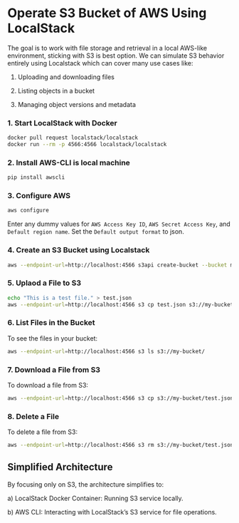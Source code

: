 # Operate S3 Bucket of AWS Using LocalStack


The goal is to work with file storage and retrieval in a local AWS-like environment, sticking with S3 is best option. We can simulate S3 behavior entirely using Localstack which can cover many use cases like:

1) Uploading and downloading files

2) Listing objects in a bucket

3) Managing object versions and metadata

### 1. Start LocalStack with Docker

```bash
docker pull request localstack/localstack
docker run --rm -p 4566:4566 localstack/localstack
```
### 2. Install AWS-CLI is local machine

```bash
pip install awscli
```

### 3. Configure AWS

```bash
aws configure
```
Enter any dummy values for `AWS Access Key ID`, `AWS Secret Access Key`, and `Default region name`. Set the `Default output format` to json.

### 4. Create an S3 Bucket using Localstack

```bash
aws --endpoint-url=http://localhost:4566 s3api create-bucket --bucket my-bucket
```

### 5. Uplaod a File to S3
```bash
echo "This is a test file." > test.json
aws --endpoint-url=http://localhost:4566 s3 cp test.json s3://my-bucket/test.json
```

### 6. List Files in the Bucket
To see the files in your bucket:

```bash
aws --endpoint-url=http://localhost:4566 s3 ls s3://my-bucket/
```

### 7. Download a File from S3
To download a file from S3:

```bash
aws --endpoint-url=http://localhost:4566 s3 cp s3://my-bucket/test.json test_downloaded.json
```
### 8. Delete a File
To delete a file from S3:

```bash
aws --endpoint-url=http://localhost:4566 s3 rm s3://my-bucket/test.json
```

## Simplified Architecture
By focusing only on S3, the architecture simplifies to:

a) LocalStack Docker Container: Running S3 service locally.

b) AWS CLI: Interacting with LocalStack’s S3 service for file operations.
